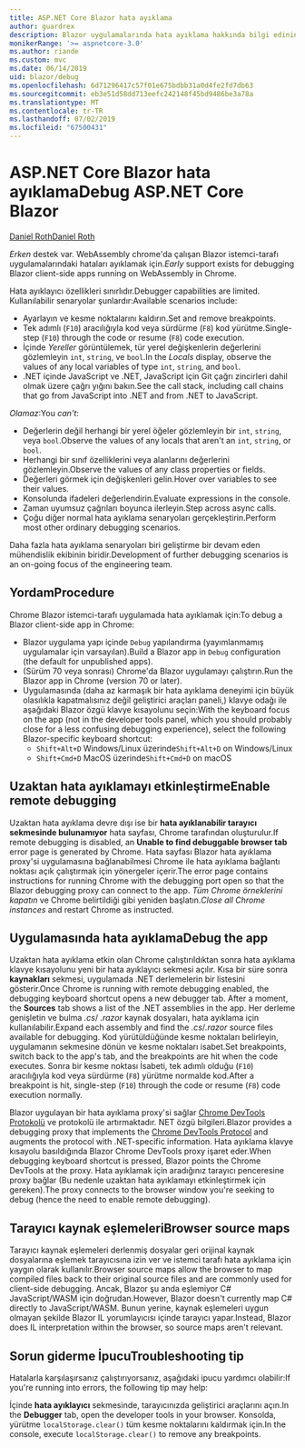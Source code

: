 ```yaml
---
title: ASP.NET Core Blazor hata ayıklama
author: guardrex
description: Blazor uygulamalarında hata ayıklama hakkında bilgi edinin.
monikerRange: '>= aspnetcore-3.0'
ms.author: riande
ms.custom: mvc
ms.date: 06/14/2019
uid: blazor/debug
ms.openlocfilehash: 6d71296417c57f01e675bdbb31a0d4fe2fd7db63
ms.sourcegitcommit: eb3e51d58dd713eefc242148f45bd9486be3a78a
ms.translationtype: MT
ms.contentlocale: tr-TR
ms.lasthandoff: 07/02/2019
ms.locfileid: "67500431"
---
```

# <a name="debug-aspnet-core-blazor"></a><span data-ttu-id="cd272-103">ASP.NET Core Blazor hata ayıklama</span><span class="sxs-lookup"><span data-stu-id="cd272-103">Debug ASP.NET Core Blazor</span></span>

[<span data-ttu-id="cd272-104">Daniel Roth</span><span class="sxs-lookup"><span data-stu-id="cd272-104">Daniel Roth</span></span>](https://github.com/danroth27)

<span data-ttu-id="cd272-105">*Erken* destek var. WebAssembly chrome'da çalışan Blazor istemci-tarafı uygulamalarındaki hataları ayıklamak için.</span><span class="sxs-lookup"><span data-stu-id="cd272-105">*Early* support exists for debugging Blazor client-side apps running on WebAssembly in Chrome.</span></span>

<span data-ttu-id="cd272-106">Hata ayıklayıcı özellikleri sınırlıdır.</span><span class="sxs-lookup"><span data-stu-id="cd272-106">Debugger capabilities are limited.</span></span> <span data-ttu-id="cd272-107">Kullanılabilir senaryolar şunlardır:</span><span class="sxs-lookup"><span data-stu-id="cd272-107">Available scenarios include:</span></span>

* <span data-ttu-id="cd272-108">Ayarlayın ve kesme noktalarını kaldırın.</span><span class="sxs-lookup"><span data-stu-id="cd272-108">Set and remove breakpoints.</span></span>
* <span data-ttu-id="cd272-109">Tek adımlı (`F10`) aracılığıyla kod veya sürdürme (`F8`) kod yürütme.</span><span class="sxs-lookup"><span data-stu-id="cd272-109">Single-step (`F10`) through the code or resume (`F8`) code execution.</span></span>
* <span data-ttu-id="cd272-110">İçinde *Yereller* görüntülemek, tür yerel değişkenlerin değerlerini gözlemleyin `int`, `string`, ve `bool`.</span><span class="sxs-lookup"><span data-stu-id="cd272-110">In the *Locals* display, observe the values of any local variables of type `int`, `string`, and `bool`.</span></span>
* <span data-ttu-id="cd272-111">.NET içinde JavaScript ve .NET, JavaScript için Git çağrı zincirleri dahil olmak üzere çağrı yığını bakın.</span><span class="sxs-lookup"><span data-stu-id="cd272-111">See the call stack, including call chains that go from JavaScript into .NET and from .NET to JavaScript.</span></span>

<span data-ttu-id="cd272-112">*Olamaz*:</span><span class="sxs-lookup"><span data-stu-id="cd272-112">You *can't*:</span></span>

* <span data-ttu-id="cd272-113">Değerlerin değil herhangi bir yerel öğeler gözlemleyin bir `int`, `string`, veya `bool`.</span><span class="sxs-lookup"><span data-stu-id="cd272-113">Observe the values of any locals that aren't an `int`, `string`, or `bool`.</span></span>
* <span data-ttu-id="cd272-114">Herhangi bir sınıf özelliklerini veya alanlarını değerlerini gözlemleyin.</span><span class="sxs-lookup"><span data-stu-id="cd272-114">Observe the values of any class properties or fields.</span></span>
* <span data-ttu-id="cd272-115">Değerleri görmek için değişkenleri gelin.</span><span class="sxs-lookup"><span data-stu-id="cd272-115">Hover over variables to see their values.</span></span>
* <span data-ttu-id="cd272-116">Konsolunda ifadeleri değerlendirin.</span><span class="sxs-lookup"><span data-stu-id="cd272-116">Evaluate expressions in the console.</span></span>
* <span data-ttu-id="cd272-117">Zaman uyumsuz çağrıları boyunca ilerleyin.</span><span class="sxs-lookup"><span data-stu-id="cd272-117">Step across async calls.</span></span>
* <span data-ttu-id="cd272-118">Çoğu diğer normal hata ayıklama senaryoları gerçekleştirin.</span><span class="sxs-lookup"><span data-stu-id="cd272-118">Perform most other ordinary debugging scenarios.</span></span>

<span data-ttu-id="cd272-119">Daha fazla hata ayıklama senaryoları biri geliştirme bir devam eden mühendislik ekibinin biridir.</span><span class="sxs-lookup"><span data-stu-id="cd272-119">Development of further debugging scenarios is an on-going focus of the engineering team.</span></span>

## <a name="procedure"></a><span data-ttu-id="cd272-120">Yordam</span><span class="sxs-lookup"><span data-stu-id="cd272-120">Procedure</span></span>

<span data-ttu-id="cd272-121">Chrome Blazor istemci-tarafı uygulamada hata ayıklamak için:</span><span class="sxs-lookup"><span data-stu-id="cd272-121">To debug a Blazor client-side app in Chrome:</span></span>

* <span data-ttu-id="cd272-122">Blazor uygulama yapı içinde `Debug` yapılandırma (yayımlanmamış uygulamalar için varsayılan).</span><span class="sxs-lookup"><span data-stu-id="cd272-122">Build a Blazor app in `Debug` configuration (the default for unpublished apps).</span></span>
* <span data-ttu-id="cd272-123">(Sürüm 70 veya sonrası) Chrome'da Blazor uygulamayı çalıştırın.</span><span class="sxs-lookup"><span data-stu-id="cd272-123">Run the Blazor app in Chrome (version 70 or later).</span></span>
* <span data-ttu-id="cd272-124">Uygulamasında (daha az karmaşık bir hata ayıklama deneyimi için büyük olasılıkla kapatmalısınız değil geliştirici araçları paneli,) klavye odağı ile aşağıdaki Blazor özgü klavye kısayolunu seçin:</span><span class="sxs-lookup"><span data-stu-id="cd272-124">With the keyboard focus on the app (not in the developer tools panel, which you should probably close for a less confusing debugging experience), select the following Blazor-specific keyboard shortcut:</span></span>
  * <span data-ttu-id="cd272-125">`Shift+Alt+D` Windows/Linux üzerinde</span><span class="sxs-lookup"><span data-stu-id="cd272-125">`Shift+Alt+D` on Windows/Linux</span></span>
  * <span data-ttu-id="cd272-126">`Shift+Cmd+D` MacOS üzerinde</span><span class="sxs-lookup"><span data-stu-id="cd272-126">`Shift+Cmd+D` on macOS</span></span>

## <a name="enable-remote-debugging"></a><span data-ttu-id="cd272-127">Uzaktan hata ayıklamayı etkinleştirme</span><span class="sxs-lookup"><span data-stu-id="cd272-127">Enable remote debugging</span></span>

<span data-ttu-id="cd272-128">Uzaktan hata ayıklama devre dışı ise bir **hata ayıklanabilir tarayıcı sekmesinde bulunamıyor** hata sayfası, Chrome tarafından oluşturulur.</span><span class="sxs-lookup"><span data-stu-id="cd272-128">If remote debugging is disabled, an **Unable to find debuggable browser tab** error page is generated by Chrome.</span></span> <span data-ttu-id="cd272-129">Hata sayfası Blazor hata ayıklama proxy'si uygulamasına bağlanabilmesi Chrome ile hata ayıklama bağlantı noktası açık çalıştırmak için yönergeler içerir.</span><span class="sxs-lookup"><span data-stu-id="cd272-129">The error page contains instructions for running Chrome with the debugging port open so that the Blazor debugging proxy can connect to the app.</span></span> <span data-ttu-id="cd272-130">*Tüm Chrome örneklerini kapatın* ve Chrome belirtildiği gibi yeniden başlatın.</span><span class="sxs-lookup"><span data-stu-id="cd272-130">*Close all Chrome instances* and restart Chrome as instructed.</span></span>

## <a name="debug-the-app"></a><span data-ttu-id="cd272-131">Uygulamasında hata ayıklama</span><span class="sxs-lookup"><span data-stu-id="cd272-131">Debug the app</span></span>

<span data-ttu-id="cd272-132">Uzaktan hata ayıklama etkin olan Chrome çalıştırıldıktan sonra hata ayıklama klavye kısayolunu yeni bir hata ayıklayıcı sekmesi açılır. Kısa bir süre sonra **kaynakları** sekmesi, uygulamada .NET derlemelerin bir listesini gösterir.</span><span class="sxs-lookup"><span data-stu-id="cd272-132">Once Chrome is running with remote debugging enabled, the debugging keyboard shortcut opens a new debugger tab. After a moment, the **Sources** tab shows a list of the .NET assemblies in the app.</span></span> <span data-ttu-id="cd272-133">Her derleme genişletin ve bulma *.cs*/ *.razor* kaynak dosyaları, hata ayıklama için kullanılabilir.</span><span class="sxs-lookup"><span data-stu-id="cd272-133">Expand each assembly and find the *.cs*/*.razor* source files available for debugging.</span></span> <span data-ttu-id="cd272-134">Kod yürütüldüğünde kesme noktaları belirleyin, uygulamanın sekmesine dönün ve kesme noktaları isabet.</span><span class="sxs-lookup"><span data-stu-id="cd272-134">Set breakpoints, switch back to the app's tab, and the breakpoints are hit when the code executes.</span></span> <span data-ttu-id="cd272-135">Sonra bir kesme noktası İsabeti, tek adımlı olduğu (`F10`) aracılığıyla kod veya sürdürme (`F8`) yürütme normalde kod.</span><span class="sxs-lookup"><span data-stu-id="cd272-135">After a breakpoint is hit, single-step (`F10`) through the code or resume (`F8`) code execution normally.</span></span>

<span data-ttu-id="cd272-136">Blazor uygulayan bir hata ayıklama proxy'si sağlar [Chrome DevTools Protokolü](https://chromedevtools.github.io/devtools-protocol/) ve protokolü ile artırmaktadır. NET özgü bilgileri.</span><span class="sxs-lookup"><span data-stu-id="cd272-136">Blazor provides a debugging proxy that implements the [Chrome DevTools Protocol](https://chromedevtools.github.io/devtools-protocol/) and augments the protocol with .NET-specific information.</span></span> <span data-ttu-id="cd272-137">Hata ayıklama klavye kısayolu basıldığında Blazor Chrome DevTools proxy işaret eder.</span><span class="sxs-lookup"><span data-stu-id="cd272-137">When debugging keyboard shortcut is pressed, Blazor points the Chrome DevTools at the proxy.</span></span> <span data-ttu-id="cd272-138">Hata ayıklamak için aradığınız tarayıcı penceresine proxy bağlar (Bu nedenle uzaktan hata ayıklamayı etkinleştirmek için gereken).</span><span class="sxs-lookup"><span data-stu-id="cd272-138">The proxy connects to the browser window you're seeking to debug (hence the need to enable remote debugging).</span></span>

## <a name="browser-source-maps"></a><span data-ttu-id="cd272-139">Tarayıcı kaynak eşlemeleri</span><span class="sxs-lookup"><span data-stu-id="cd272-139">Browser source maps</span></span>

<span data-ttu-id="cd272-140">Tarayıcı kaynak eşlemeleri derlenmiş dosyalar geri orijinal kaynak dosyalarına eşlemek tarayıcısına izin ver ve istemci tarafı hata ayıklama için yaygın olarak kullanılır.</span><span class="sxs-lookup"><span data-stu-id="cd272-140">Browser source maps allow the browser to map compiled files back to their original source files and are commonly used for client-side debugging.</span></span> <span data-ttu-id="cd272-141">Ancak, Blazor şu anda eşlemiyor C# JavaScript/WASM için doğrudan.</span><span class="sxs-lookup"><span data-stu-id="cd272-141">However, Blazor doesn't currently map C# directly to JavaScript/WASM.</span></span> <span data-ttu-id="cd272-142">Bunun yerine, kaynak eşlemeleri uygun olmayan şekilde Blazor IL yorumlayıcısı içinde tarayıcı yapar.</span><span class="sxs-lookup"><span data-stu-id="cd272-142">Instead, Blazor does IL interpretation within the browser, so source maps aren't relevant.</span></span>

## <a name="troubleshooting-tip"></a><span data-ttu-id="cd272-143">Sorun giderme İpucu</span><span class="sxs-lookup"><span data-stu-id="cd272-143">Troubleshooting tip</span></span>

<span data-ttu-id="cd272-144">Hatalarla karşılaşırsanız çalıştırıyorsanız, aşağıdaki ipucu yardımcı olabilir:</span><span class="sxs-lookup"><span data-stu-id="cd272-144">If you're running into errors, the following tip may help:</span></span>

<span data-ttu-id="cd272-145">İçinde **hata ayıklayıcı** sekmesinde, tarayıcınızda geliştirici araçlarını açın.</span><span class="sxs-lookup"><span data-stu-id="cd272-145">In the **Debugger** tab, open the developer tools in your browser.</span></span> <span data-ttu-id="cd272-146">Konsolda, yürütme `localStorage.clear()` tüm kesme noktalarını kaldırmak için.</span><span class="sxs-lookup"><span data-stu-id="cd272-146">In the console, execute `localStorage.clear()` to remove any breakpoints.</span></span>
